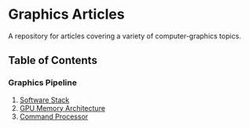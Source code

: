 # Graphics Articles
A repository for articles covering a variety of computer-graphics topics.

## Table of Contents

### Graphics Pipeline
1. [Software Stack](GraphicsPipeline/SoftwareStack.md)
2. [GPU Memory Architecture](GraphicsPipeline/GPUMemoryArchitecture.md)
3. [Command Processor](GraphicsPipeline/CommandProcessor.md)